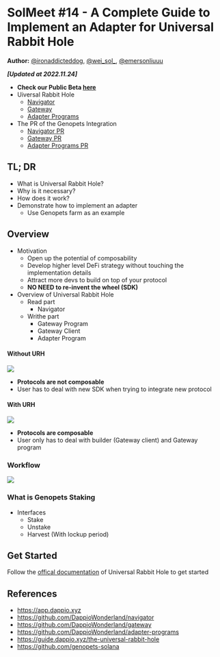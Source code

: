 # SolMeet #14 - A Complete Guide to Implement an Adapter for Universal Rabbit Hole

**Author:** [@ironaddicteddog](https://twitter.com/ironaddicteddog), [@wei_sol_](https://twitter.com/wei_sol_), [@emersonliuuu](https://twitter.com/emersonliuuu)

***[Updated at 2022.11.24]***

- **Check our Public Beta [here](https://app.dappio.xyz)**
- Uiversal Rabbit Hole
    - [Navigator](https://github.com/DappioWonderland/navigator)
    - [Gateway](https://github.com/DappioWonderland/gateway)
    - [Adapter Programs](https://github.com/DappioWonderland/adapter-programs)
- The PR of the Genopets Integration
    - [Navigator PR](https://github.com/DappioWonderland/navigator/pull/112)
    - [Gateway PR](https://github.com/DappioWonderland/gateway/pull/15) 
    - [Adapter Programs PR](https://github.com/DappioWonderland/adapter-programs/pull/17)

## TL; DR

- What is Universal Rabbit Hole?
- Why is it necessary?
- How does it work?
- Demonstrate how to implement an adapter
  - Use Genopets farm as an example

## Overview

- Motivation
  - Open up the potential of composability
  - Develop higher level DeFi strategy without touching the implementation details
  - Attract more devs to build on top of your protocol
  - **NO NEED to re-invent the wheel (SDK)**
- Overview of Universal Rabbit Hole
  - Read part
    - Navigator
  - Writhe part
    - Gateway Program
    - Gateway Client
    - Adapter Program

#### Without URH

![](https://hackmd.io/_uploads/HykS0teHi.png)

- **Protocols are not composable**
- User has to deal with new SDK when trying to integrate new protocol

#### With URH

![](https://hackmd.io/_uploads/SJzgZC-Hj.png)

- **Protocols are composable**
- User only has to deal with builder (Gateway client) and Gateway program

### Workflow

![](https://hackmd.io/_uploads/rkZ6gRbSo.png)

### What is Genopets Staking

- Interfaces
  - Stake
  - Unstake
  - Harvest (With lockup period)

## Get Started

Follow the [offical documentation](https://docs.dappio.xyz/implemtation-guide-for-protocol-developers/example-2) of Universal Rabbit Hole to get started

## References

- https://app.dappio.xyz
- https://github.com/DappioWonderland/navigator
- https://github.com/DappioWonderland/gateway
- https://github.com/DappioWonderland/adapter-programs
- https://guide.dappio.xyz/the-universal-rabbit-hole
- https://github.com/genopets-solana
